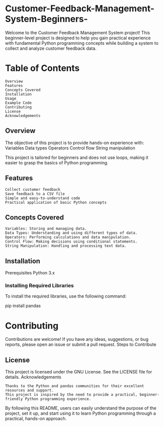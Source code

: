 # Customer-Feedback-Management-System-Beginners-
Welcome to the Customer Feedback Management System project! This beginner-level project is designed to help you gain practical experience with fundamental Python programming concepts while building a system to collect and analyze customer feedback data.
# Table of Contents
    Overview
    Features
    Concepts Covered
    Installation
    Usage
    Example Code
    Contributing
    License
    Acknowledgements

## Overview
The objective of this project is to provide hands-on experience with:
    Variables
    Data types
    Operators
    Control flow
    String manipulation

This project is tailored for beginners and does not use loops, making it easier to grasp the basics of Python programming.
## Features
    Collect customer feedback
    Save feedback to a CSV file
    Simple and easy-to-understand code
    Practical application of basic Python concepts

## Concepts Covered
    Variables: Storing and managing data.
    Data Types: Understanding and using different types of data.
    Operators: Performing calculations and data manipulation.
    Control Flow: Making decisions using conditional statements.
    String Manipulation: Handling and processing text data.

## Installation
Prerequisites
    Python 3.x

### Installing Required Libraries
To install the required libraries, use the following command:

pip install pandas

# Contributing

Contributions are welcome! If you have any ideas, suggestions, or bug reports, please open an issue or submit a pull request.
Steps to Contribute


## License

This project is licensed under the GNU License. See the LICENSE file for details.
Acknowledgements

    Thanks to the Python and pandas communities for their excellent resources and support.
    This project is inspired by the need to provide a practical, beginner-friendly Python programming experience.

By following this README, users can easily understand the purpose of the project, set it up, and start using it to learn Python programming through a practical, hands-on approach.

